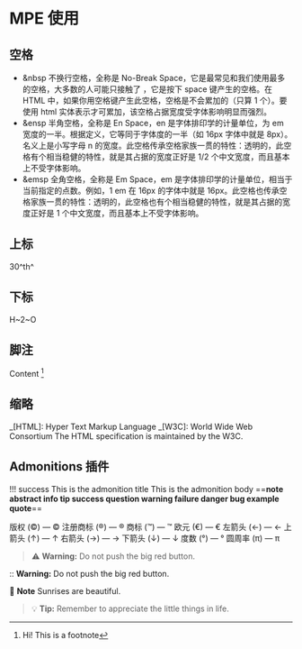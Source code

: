 # MPE 使用

## 空格

- &nbsp
  不换行空格，全称是 No-Break Space，它是最常见和我们使用最多的空格，大多数的人可能只接触了 ，它是按下 space 键产生的空格。在 HTML 中，如果你用空格键产生此空格，空格是不会累加的（只算 1 个）。要使用 html 实体表示才可累加，该空格占据宽度受字体影响明显而强烈。
- &ensp
  半角空格，全称是 En Space，en 是字体排印学的计量单位，为 em 宽度的一半。根据定义，它等同于字体度的一半（如 16px 字体中就是 8px）。名义上是小写字母 n 的宽度。此空格传承空格家族一贯的特性：透明的，此空格有个相当稳健的特性，就是其占据的宽度正好是 1/2 个中文宽度，而且基本上不受字体影响。
- &emsp
  全角空格，全称是 Em Space，em 是字体排印学的计量单位，相当于当前指定的点数。例如，1 em 在 16px 的字体中就是 16px。此空格也传承空格家族一贯的特性：透明的，此空格也有个相当稳健的特性，就是其占据的宽度正好是 1 个中文宽度，而且基本上不受字体影响。

## 上标

30^th^

## 下标

H~2~O

## 脚注

Content [^1]
[^1]: Hi! This is a footnote

## 缩略

_[HTML]: Hyper Text Markup Language
_[W3C]: World Wide Web Consortium
The HTML specification
is maintained by the W3C.

## Admonitions 插件

!!! success This is the admonition title
This is the admonition body
==**note abstract info tip success question warning failure danger bug example quote**==

版权 (©) — &copy;
注册商标 (®) — &reg;
商标 (™) — &trade;
欧元 (€) — &euro;
左箭头 (←) — &larr;
上箭头 (↑) — &uarr;
右箭头 (→) — &rarr;
下箭头 (↓) — &darr;
度数 (°) — &#176;
圆周率 (π) — &#960;

> :warning: **Warning:** Do not push the big red button.

 :: **Warning:** Do not push the big red button.

 :memo: **Note** Sunrises are beautiful.

> :bulb: **Tip:** Remember to appreciate the little things in life.
